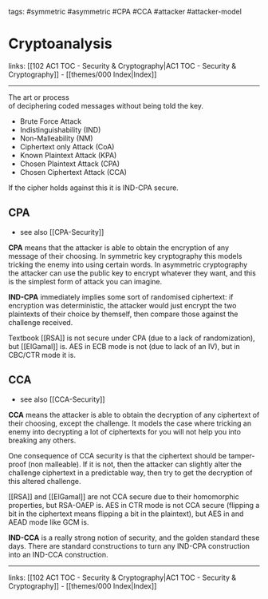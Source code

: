 tags: #symmetric #asymmetric #CPA #CCA #attacker #attacker-model

# Cryptoanalysis

links: [[102 AC1 TOC - Security & Cryptography|AC1 TOC - Security & Cryptography]] - [[themes/000 Index|Index]]

---

The art or process of deciphering coded messages without being told the key.

- Brute Force Attack
- Indistinguishability (IND)
- Non-Malleability (NM)
- Ciphertext only Attack (CoA)
- Known Plaintext Attack (KPA)
- Chosen Plaintext Attack (CPA)
- Chosen Ciphertext Attack (CCA)

If the cipher holds against this it is IND-CPA secure.

## CPA

- see also [[CPA-Security]]

**CPA** means that the attacker is able to obtain the encryption of any message of their choosing. In symmetric key cryptography this models tricking the enemy into using certain words. In asymmetric cryptography the attacker can use the public key to encrypt whatever they want, and this is the simplest form of attack you can imagine.

**IND-CPA** immediately implies some sort of randomised ciphertext: if encryption was deterministic, the attacker would just encrypt the two plaintexts of their choice by themself, then compare those against the challenge received.

Textbook [[RSA]] is not secure under CPA (due to a lack of randomization), but [[ElGamal]] is. AES in ECB mode is not (due to lack of an IV), but in CBC/CTR mode it is.

## CCA

- see also [[CCA-Security]]

**CCA** means the attacker is able to obtain the decryption of any ciphertext of their choosing, except the challenge. It models the case where tricking an enemy into decrypting a lot of ciphertexts for you will not help you into breaking any others.

One consequence of CCA security is that the ciphertext should be tamper-proof (non malleable). If it is not, then the attacker can slightly alter the challenge ciphertext in a predictable way, then try to get the decryption of this altered challenge.

[[RSA]] and [[ElGamal]] are not CCA secure due to their homomorphic properties, but RSA-OAEP is. AES in CTR mode is not CCA secure (flipping a bit in the ciphertext means flipping a bit in the plaintext), but AES in and AEAD mode like GCM is.

**IND-CCA** is a really strong notion of security, and the golden standard these days. There are standard constructions to turn any IND-CPA construction into an IND-CCA construction.

---
links: [[102 AC1 TOC - Security & Cryptography|AC1 TOC - Security & Cryptography]] - [[themes/000 Index|Index]]